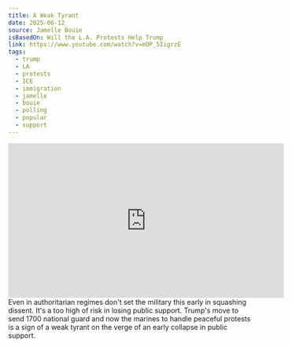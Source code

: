 ```yaml
---
title: A Weak Tyrant
date: 2025-06-12
source: Jamelle Bouie
isBasedOn: Will the L.A. Protests Help Trump
link: https://www.youtube.com/watch?v=mOP_5IigrzE
tags:
  - trump
  - LA
  - protests
  - ICE
  - immigration
  - jamelle
  - bouie
  - polling
  - popular
  - support
---
```

<iframe width="560" height="315" src="https://www.youtube.com/embed/mOP_5IigrzE?si=S2HOCokQGuW4sBep" title="YouTube video player" frameborder="0" allow="accelerometer; autoplay; clipboard-write; encrypted-media; gyroscope; picture-in-picture; web-share" referrerpolicy="strict-origin-when-cross-origin" allowfullscreen></iframe>
Even in authoritarian regimes don't set the military this early in squashing dissent. It's a too high of risk in losing public support. Trump's move to send 1700 national guard and now the marines to handle peaceful protests is a sign of a weak tyrant on the verge of an early collapse in public support.